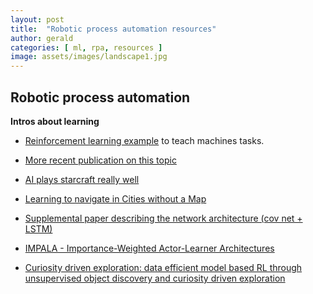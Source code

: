 ```yaml
---
layout: post
title:  "Robotic process automation resources"
author: gerald
categories: [ ml, rpa, resources ]
image: assets/images/landscape1.jpg
---
```


Robotic process automation
---

**Intros about learning**

* [Reinforcement learning example](https://deepmind.com/research/publications/playing-atari-deep-reinforcement-learning/ ) to teach machines tasks. 
* [More recent publication on this topic](https://arxiv.org/abs/1901.00943v1)
* [AI plays starcraft really well](https://deepmind.com/blog/alphastar-mastering-real-time-strategy-game-starcraft-ii/)
* [Learning to navigate in Cities without a Map](https://deepmind.com/blog/article/learning-to-navigate-cities-without-a-map )
* [Supplemental paper describing the network architecture (cov net + LSTM)](https://github.com/deepmind/streetlearn) 

* [IMPALA - Importance-Weighted Actor-Learner Architectures](https://deepmind.com/blog/article/impala-scalable-distributed-deeprl-dmlab-30)
* [Curiosity driven exploration: data efficient model based RL through unsupervised object discovery and curiosity driven exploration](https://deepmind.com/research/publications/COBRA-Data-Efficient-Model-Based-RL)